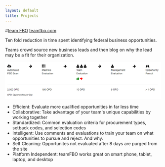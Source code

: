 ```yaml
---
layout: default
title: Projects
---
```


#[team FBO](http://www.teamfbo.com) 
[teamfbo.com](http://www.teamfbo.com)

Ten fold reduction in time spent identifying federal business opportunities. 

Teams crowd source new business leads and then blog on why the lead may be a fit for their organization.

![Alt text](/static/teamFBO.png)

* Efficient: Evaluate more qualified opportunities in far less time
* Collaborative: Take advantage of your team's unique capabilities by working together
* Standardized: Common evaluation criteria for procurement types, setback codes, and selection codes
* Intelligent: Use comments and evaluations to train your team on what opportunities to pursue and reject. And why.
* Self Cleaning: Opportunites not evaluated after 8 days are purged from the site
* Platform Independent: teamFBO works great on smart phone, tablet, laptop, and desktop